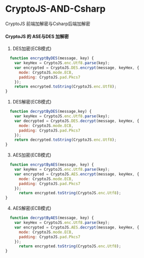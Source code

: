 # CryptoJS-AND-Csharp
CryptoJS 前端加解密与Csharp后端加解密

#### CryptoJS 的 ASE与DES 加解密
1. DES加密(ECB模式)
```javascript
  function encryptByDES(message, key) {
    var keyHex = CryptoJS.enc.Utf8.parse(key);
    var encrypted = CryptoJS.DES.encrypt(message, keyHex, {
      mode: CryptoJS.mode.ECB,
      padding: CryptoJS.pad.Pkcs7
    });
    return encrypted.toString(CryptoJS.enc.Utf8);
}
```
1. DES解密(ECB模式)
```javascript
  function decryptByDES(message,key) {
    var keyHex = CryptoJS.enc.Utf8.parse(key);
    var decrypted = CryptoJS.DES.decrypt(message, keyHex, {
      mode: CryptoJS.mode.ECB,
      padding: CryptoJS.pad.Pkcs7
    });
    return decrypted.toString(CryptoJS.enc.Utf8);
}
```
3. AES加密(ECB模式)
```javascript
  function encryptByAES(message, key) {
    var keyHex = CryptoJS.enc.Utf8.parse(key);
    var encrypted = CryptoJS.AES.encrypt(message, keyHex, {
      mode: CryptoJS.mode.ECB,
      padding: CryptoJS.pad.Pkcs7
    });
      return encrypted.toString(CryptoJS.enc.Utf8);
}
```
4. AES解密(ECB模式)
```javascript
  function decryptByAES(message, key) {
    var keyHex = CryptoJS.enc.Utf8.parse(key);
    var encrypted = CryptoJS.AES.decrypt(message, keyHex, {
      mode: CryptoJS.mode.ECB,
      padding: CryptoJS.pad.Pkcs7
    });
      return encrypted.toString(CryptoJS.enc.Utf8);
}
```
